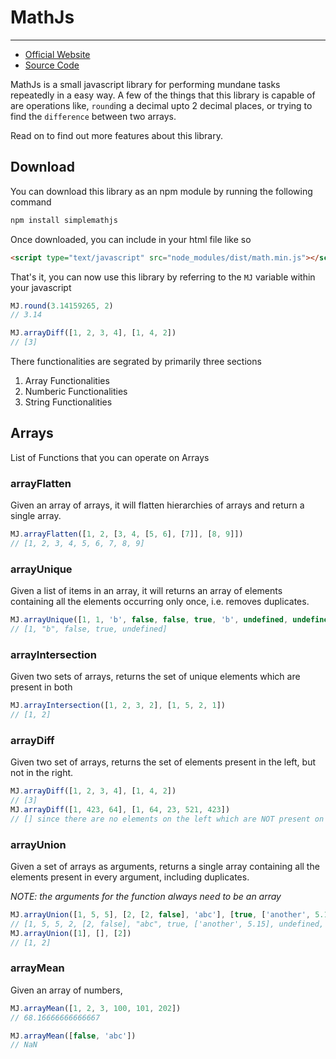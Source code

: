 # MathJs
------

- [Official Website](http://kaizer1v.github.io/mathjs/)
- [Source Code](https://github.com/kaizer1v/mathjs)

MathJs is a small javascript library for performing mundane tasks repeatedly
in a easy way. A few of the things that this library is capable of are operations like, 
`round`ing a decimal upto 2 decimal places, or trying to find the `difference` between
two arrays.

Read on to find out more features about this library.

## Download

You can download this library as an npm module by running the following command

```sh
npm install simplemathjs
```

Once downloaded, you can include in your html file like so

```html
<script type="text/javascript" src="node_modules/dist/math.min.js"></script>
```

That's it, you can now use this library by referring to the `MJ` variable
within your javascript

```javascript
MJ.round(3.14159265, 2)
// 3.14

MJ.arrayDiff([1, 2, 3, 4], [1, 4, 2])
// [3]
```

There functionalities are segrated by primarily three sections

1. Array Functionalities
2. Numberic Functionalities
3. String Functionalities

## Arrays

List of Functions that you can operate on Arrays

### arrayFlatten

Given an array of arrays, it will flatten hierarchies of arrays and return a single array.

```javascript
MJ.arrayFlatten([1, 2, [3, 4, [5, 6], [7]], [8, 9]])
// [1, 2, 3, 4, 5, 6, 7, 8, 9]
```

### arrayUnique

Given a list of items in an array, it will returns an array of elements containing all
the elements occurring only once, i.e. removes duplicates.

```javascript
MJ.arrayUnique([1, 1, 'b', false, false, true, 'b', undefined, undefined])
// [1, "b", false, true, undefined]
```

### arrayIntersection

Given two sets of arrays, returns the set of unique elements which are present in
both

```javascript
MJ.arrayIntersection([1, 2, 3, 2], [1, 5, 2, 1])
// [1, 2]
```

### arrayDiff

Given two set of arrays, returns the set of elements present in the left, but not
in the right.

```javascript
MJ.arrayDiff([1, 2, 3, 4], [1, 4, 2])
// [3]
MJ.arrayDiff([1, 423, 64], [1, 64, 23, 521, 423])
// [] since there are no elements on the left which are NOT present on the right
```

### arrayUnion

Given a set of arrays as arguments, returns a single array containing all the elements
present in every argument, including duplicates.

*NOTE: the arguments for the function always need to be an array*

```javascript
MJ.arrayUnion([1, 5, 5], [2, [2, false], 'abc'], [true, ['another', 5.15], undefined, null])
// [1, 5, 5, 2, [2, false], "abc", true, ['another', 5.15], undefined, null]
MJ.arrayUnion([1], [], [2])
// [1, 2]
```

### arrayMean

Given an array of numbers, 

```javascript
MJ.arrayMean([1, 2, 3, 100, 101, 202])
// 68.16666666666667

MJ.arrayMean([false, 'abc'])
// NaN
```


